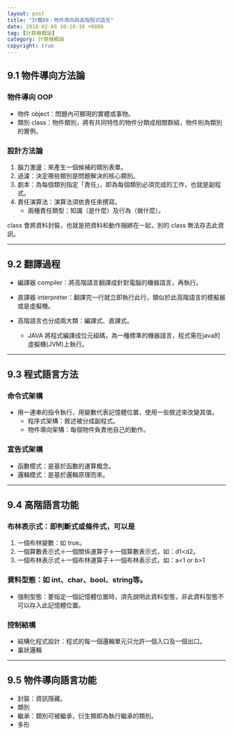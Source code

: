 ```yaml
---
layout: post
title: "計概09：物件導向與高階程式語言"
date: 2018-02-08 10:18:18 +0800
tag: [計算機概論]
category: 計算機概論
copyright: true
---
```

## 9.1 物件導向方法論
### 物件導向 OOP
- 物件 object：問題內可顯現的實體或事物。
- 類別 class：物件類別，將有共同特性的物件分類成相關群組，物件則為類別的實例。

### 設計方法論
1. 腦力激盪：來產生一個候補的類別表單。
2. 過濾：決定哪些類別是問題解決的核心類別。
3. 劇本：為每個類別指定「責任」，即為每個類別必須完成的工作，也就是副程式。
4. 責任演算法：演算法須依責任來撰寫。
	- 兩種責任類型：知識（是什麼）及行為（做什麼）。

class 會將資料封裝，也就是把資料和動作捆綁在一起，別的 class 無法存去此資訊。

<!-- more -->

---
## 9.2 翻譯過程
- 編譯器 compiler：將高階語言翻譯成針對電腦的機器語言，再執行。
- 直譯器 interpreter：翻譯完一行就立即執行此行，類似於此高階語言的模擬器或是虛擬機。

- 高階語言也分成兩大類：編譯式、直譯式。
	- JAVA 將程式編譯成位元組碼，為一種標準的機器語言，程式需在java的虛擬機(JVM)上執行。

---
## 9.3 程式語言方法
### 命令式架構
- 用一連串的指令執行，用變數代表記憶體位置，使用一些敘述來改變其值。
	- 程序式架構：敘述被分成副程式。
	- 物件導向架構：每個物件負責他自己的動作。

### 宣告式架構
- 函數模式：是基於函數的運算概念。
- 邏輯模式：是基於邏輯原理而來。

---
## 9.4 高階語言功能
### 布林表示式：即判斷式或條件式，可以是
1. 一個布林變數：如 true。
2. 一個算數表示式＋一個關係運算子＋一個算數表示式，如：d1<d2。
3. 一個布林表示式＋一個布林運算子＋一個布林表示式，如：a<1 or b>1

### 資料型態：如 int、char、bool、string等。
- 強制型態：要指定一個記憶體位置時，須先說明此資料型態，非此資料型態不可以存入此記憶體位置。

### 控制結構
- 結構化程式設計：程式的每一個邏輯單元只允許一個入口及一個出口。
- 巢狀邏輯

---
## 9.5 物件導向語言功能
- 封裝：資訊隱藏。
- 類別
- 繼承：類別可被繼承，衍生類即為執行繼承的類別。
- 多形
